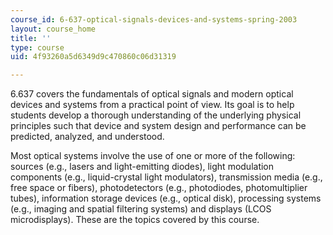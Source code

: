 ```yaml
---
course_id: 6-637-optical-signals-devices-and-systems-spring-2003
layout: course_home
title: ''
type: course
uid: 4f93260a5d6349d9c470860c06d31319

---
```

6.637 covers the fundamentals of optical signals and modern optical devices and systems from a practical point of view. Its goal is to help students develop a thorough understanding of the underlying physical principles such that device and system design and performance can be predicted, analyzed, and understood.

Most optical systems involve the use of one or more of the following: sources (e.g., lasers and light-emitting diodes), light modulation components (e.g., liquid-crystal light modulators), transmission media (e.g., free space or fibers), photodetectors (e.g., photodiodes, photomultiplier tubes), information storage devices (e.g., optical disk), processing systems (e.g., imaging and spatial filtering systems) and displays (LCOS microdisplays). These are the topics covered by this course.
